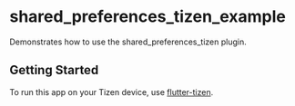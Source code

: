 # shared_preferences_tizen_example

Demonstrates how to use the shared_preferences_tizen plugin.

## Getting Started

To run this app on your Tizen device, use [flutter-tizen](https://github.com/flutter-tizen/flutter-tizen).